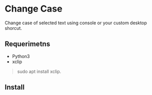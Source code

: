 # Change Case

Change case of selected text using console or your custom desktop shorcut.

## Requerimetns

- Python3
- xclip
> sudo apt install xclip.

## Install
